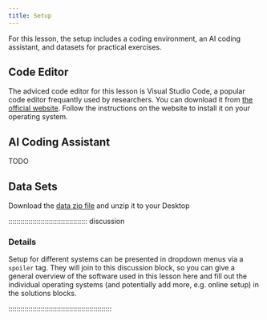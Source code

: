 ```yaml
---
title: Setup
---
```


For this lesson, the setup includes a coding environment, an AI coding assistant, and datasets for practical exercises.

## Code Editor

The adviced code editor for this lesson is Visual Studio Code, a popular code editor frequantly used by researchers. You can download it from [the official website](https://code.visualstudio.com/). Follow the instructions on the website to install it on your operating system.

## AI Coding Assistant

TODO

## Data Sets

<!--
FIXME: place any data you want learners to use in `episodes/data` and then use
       a relative link ( [data zip file](data/lesson-data.zip) ) to provide a
       link to it, replacing the example.com link.
-->
Download the [data zip file](https://example.com/FIXME) and unzip it to your Desktop

::::::::::::::::::::::::::::::::::::::: discussion

### Details

Setup for different systems can be presented in dropdown menus via a `spoiler`
tag. They will join to this discussion block, so you can give a general overview
of the software used in this lesson here and fill out the individual operating
systems (and potentially add more, e.g. online setup) in the solutions blocks.

:::::::::::::::::::::::::::::::::::::::::::::::::::
